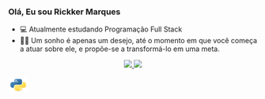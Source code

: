### Olá, Eu sou Rickker Marques

- 💻 Atualmente estudando Programação Full Stack
- 🧗‍♂️ Um sonho é apenas um desejo, até o momento em que você começa a atuar sobre ele, e propõe-se a transformá-lo em uma meta.


<div align="center">
  <a href="https://github.com/RickDevPhyton">
  <img height="180em" src="https://github-readme-stats.vercel.app/api?username=RickDevPhyton&show_icons=true&theme=dark&include_all_commits=true&count_private=true"/>
  <img height="180em" src="https://github-readme-stats.vercel.app/api/top-langs/?username=RickDevPhyton&layout=compact&langs_count=7&theme=dark"/>
</div>

<div style="display: inline_block"><br>  
  <img align="center" alt="Rick-Python" height="30" width="40" src="https://raw.githubusercontent.com/devicons/devicon/master/icons/python/python-original.svg">
</div>
